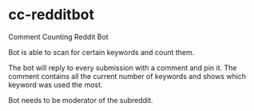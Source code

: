 # cc-redditbot
Comment Counting Reddit Bot

Bot is able to scan for certain keywords and count them.

The bot will reply to every submission with a comment and pin it. The comment contains all the
current number of keywords and shows which keyword was used the most.

Bot needs to be moderator of the subreddit.
